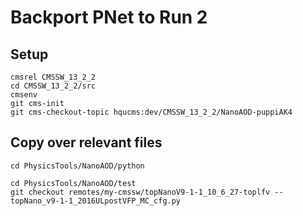 # Backport PNet to Run 2

## Setup
```
cmsrel CMSSW_13_2_2
cd CMSSW_13_2_2/src
cmsenv
git cms-init
git cms-checkout-topic hqucms:dev/CMSSW_13_2_2/NanoAOD-puppiAK4
```

## Copy over relevant files
```
cd PhysicsTools/NanoAOD/python
```
<!-- git checkout remotes/my-cmssw/topNanoV9-1-1_10_6_27-toplfv -- genWeightsTable_cfi.py -->
<!-- git checkout remotes/my-cmssw/topNanoV9-1-1_10_6_27-toplfv -- ttbarCategorization_cff.py -->

```
cd PhysicsTools/NanoAOD/test
git checkout remotes/my-cmssw/topNanoV9-1-1_10_6_27-toplfv -- topNano_v9-1-1_2016ULpostVFP_MC_cfg.py
```

